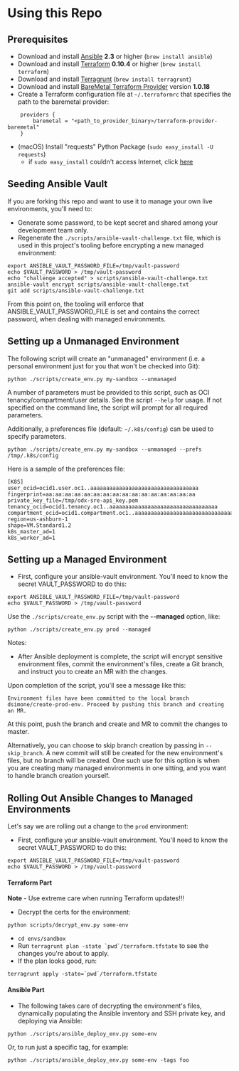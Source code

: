 [ansible tips]: https://ansible-tips-and-tricks.readthedocs.io/en/latest/ansible/install
[terraform]: https://terraform.io
[terragrunt]: https://github.com/gruntwork-io/terragrunt
[bmcs]: https://cloud.oracle.com/en_US/bare-metal
[bmcs provider]: https://github.com/oracle/terraform-provider-baremetal/releases
[sudoers]: https://stackoverflow.com/questions/8633461/how-to-keep-environment-variables-when-using-sudo

# Using this Repo

## Prerequisites

* Download and install [Ansible][ansible tips] **2.3** or higher (`brew install ansible`)
* Download and install [Terraform][terraform] **0.10.4** or higher (`brew install terraform`)
* Download and install [Terragrunt][terragrunt]  (`brew install terragrunt`)
* Download and install [BareMetal Terraform Provider][bmcs provider] version **1.0.18**
* Create a Terraform configuration file at  `~/.terraformrc` that specifies the path to the baremetal provider:
```
    providers {
        baremetal = "<path_to_provider_binary>/terraform-provider-baremetal"
    }
```
* (macOS) Install "requests" Python Package (`sudo easy_install -U requests`)
  - if `sudo easy_install` couldn't access Internet, click [here][sudoers]
  
## Seeding Ansible Vault

If you are forking this repo and want to use it to manage your own live environments, you'll need to:
- Generate some password, to be kept secret and shared among your development team only.
- Regenerate the `./scripts/ansible-vault-challenge.txt` file, which is used in this project's tooling before
encrypting a new managed environment:

```
export ANSIBLE_VAULT_PASSWORD_FILE=/tmp/vault-password
echo $VAULT_PASSWORD > /tmp/vault-password
echo "challenge accepted" > scripts/ansible-vault-challenge.txt
ansible-vault encrypt scripts/ansible-vault-challenge.txt
git add scripts/ansible-vault-challenge.txt
``` 

From this point on, the tooling will enforce that ANSIBLE_VAULT_PASSWORD_FILE is set and contains the correct
password, when dealing with managed environments.

## Setting up a Unmanaged Environment

The following script will create an "unmanaged" environment (i.e. a personal environment just for you 
that won't be checked into Git):

```
python ./scripts/create_env.py my-sandbox --unmanaged 
```

A number of parameters must be provided to this script, such as OCI tenancy/compartment/user details. 
See the script `--help` for usage. If not specified on the command line, the script will prompt for all required parameters.  

Additionally, a preferences file (default: `~/.k8s/config`) can be used to specify parameters.

```
python ./scripts/create_env.py my-sandbox --unmanaged --prefs /tmp/.k8s/config
```

Here is a sample of the preferences file:

```
[K8S]
user_ocid=ocid1.user.oc1..aaaaaaaaaaaaaaaaaaaaaaaaaaaaaaaaaa
fingerprint=aa:aa:aa:aa:aa:aa:aa:aa:aa:aa:aa:aa:aa:aa:aa:aa
private_key_file=/tmp/odx-sre-api_key.pem
tenancy_ocid=ocid1.tenancy.oc1..aaaaaaaaaaaaaaaaaaaaaaaaaaaaaaaaaa
compartment_ocid=ocid1.compartment.oc1..aaaaaaaaaaaaaaaaaaaaaaaaaaaaaaaaaa
region=us-ashburn-1
shape=VM.Standard1.2
k8s_master_ad=1
k8s_worker_ad=1
```

## Setting up a Managed Environment

* First, configure your ansible-vault environment. You'll need to know the secret VAULT_PASSWORD to do this:

```
export ANSIBLE_VAULT_PASSWORD_FILE=/tmp/vault-password
echo $VAULT_PASSWORD > /tmp/vault-password
``` 

Use the `./scripts/create_env.py` script with the **--managed** option, like:

```
python ./scripts/create_env.py prod --managed 
```

Notes:
* After Ansible deployment is complete, the script will encrypt sensitive environment files, commit the
environment's files, create a Git branch, and instruct you to create an MR with the changes.

Upon completion of the script, you'll see a message like this:

```
Environment files have been committed to the local branch dsimone/create-prod-env. Proceed by pushing this branch and creating an MR.
```

At this point, push the branch and create and MR to commit the changes to master.

Alternatively, you can choose to skip branch creation by passing in `--skip_branch`.  A new commit will still be 
created for the new environment's files, but no branch will be created.  One such use for this option is
when you are creating many managed environments in one sitting, and you want to handle branch creation yourself.

## Rolling Out Ansible Changes to Managed Environments

Let's say we are rolling out a change to the `prod` environment:

* First, configure your ansible-vault environment.  You'll need to know the secret VAULT_PASSWORD to do this:
 
```
export ANSIBLE_VAULT_PASSWORD_FILE=/tmp/vault-password
echo $VAULT_PASSWORD > /tmp/vault-password
``` 

#### Terraform Part

**Note** - Use extreme care when running Terraform updates!!!

* Decrypt the certs for the environment:

```
python scripts/decrypt_env.py some-env
```

* `cd envs/sandbox`
* Run ```terragrunt plan -state `pwd`/terraform.tfstate``` to see the changes you're about to apply.
* If the plan looks good, run:

```
terragrunt apply -state=`pwd`/terraform.tfstate
```

#### Ansible Part

* The following takes care of decrypting the environment's files, dynamically populating the Ansible 
inventory and SSH private key, and deploying via Ansible:

```
python ./scripts/ansible_deploy_env.py some-env
```

Or, to run just a specific tag, for example:

```
python ./scripts/ansible_deploy_env.py some-env -tags foo
```
